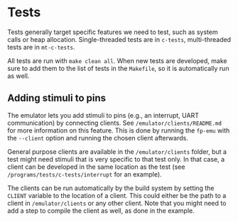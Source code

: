 # Tests

Tests generally target specific features we need to test, such as system calls or heap allocation. Single-threaded tests are in `c-tests`, multi-threaded tests are in `mt-c-tests`. 

All tests are run with `make clean all`. When new tests are developed, make sure to add them to the list of tests in the `Makefile`, so it is automatically run as well.

## Adding stimuli to pins

The emulator lets you add stimuli to pins (e.g., an interrupt, UART communication) by connecting clients. See `/emulator/clients/README.md` for more information on this feature. This is done by running the `fp-emu` with the `--client` option and running the chosen client afterwards. 

General purpose clients are available in the `/emulator/clients` folder, but a test might need stimuli that is very specific to that test only. In that case, a client can be developed in the same location as the test (see `/programs/tests/c-tests/interrupt` for an example). 

The clients can be run automatically by the build system by setting the `CLIENT` variable to the location of a client. This could either be the path to a client in `/emulator/clients` or any other client. Note that you might need to add a step to compile the client as well, as done in the example.
